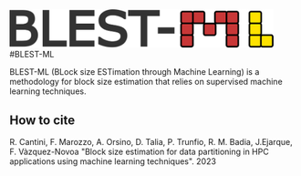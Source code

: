 <img src="BLEST-ML-logo.png" width="463"/>
#BLEST-ML                                       

BLEST-ML (BLock size ESTimation through Machine Learning) is a methodology for block size estimation that relies on supervised machine learning techniques.

## How to cite
R. Cantini, F. Marozzo, A. Orsino, D. Talia, P. Trunfio, R. M. Badia, J.Ejarque, F. Vàzquez-Novoa  "Block size estimation for data partitioning in HPC applications using machine learning techniques". 2023
